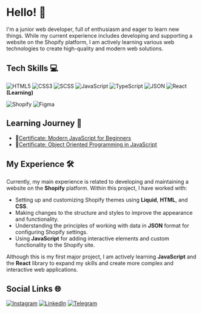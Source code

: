 # Hello! 👋

I'm a junior web developer, full of enthusiasm and eager to learn new things. While my current experience includes developing and supporting a website on the Shopify platform, I am actively learning various web technologies to create high-quality and modern web solutions.

## Tech Skills 💻

<img src="https://img.shields.io/badge/HTML5-E34F26?style=for-the-badge&logo=html5&logoColor=white" alt="HTML5"> <img src="https://img.shields.io/badge/CSS3-1572B6?style=for-the-badge&logo=css3&logoColor=white" alt="CSS3"> <img src="https://img.shields.io/badge/SCSS-CC6699?style=for-the-badge&logo=sass&logoColor=white" alt="SCSS">
 <img src="https://img.shields.io/badge/JavaScript-F7DF1E?style=for-the-badge&logo=javascript&logoColor=black" alt="JavaScript"> <img src="https://img.shields.io/badge/TypeScript-3178C6?style=for-the-badge&logo=typescript&logoColor=white" alt="TypeScript">
 <img src="https://img.shields.io/badge/JSON-000000?style=for-the-badge&logo=json&logoColor=white" alt="JSON"> <img src="https://img.shields.io/badge/React-61DAFB?style=for-the-badge&logo=react&logoColor=black" alt="React"> **(Learning)**

<img src="https://img.shields.io/badge/Shopify-96BF48?style=for-the-badge&logo=shopify&logoColor=white" alt="Shopify">
<img src="https://img.shields.io/badge/Figma-F24E1E?style=for-the-badge&logo=figma&logoColor=white" alt="Figma">

## Learning Journey 🚀

- 🔖[Certificate: Modern JavaScript for Beginners](https://coddy.tech/certifications/eHc9kh-ufbUTW)
- 🔖[Certificate: Object Oriented Programming in JavaScript](https://coddy.tech/certifications/eHc9kh-VnvzFX)

## My Experience 🛠️

Currently, my main experience is related to developing and maintaining a website on the **Shopify** platform. Within this project, I have worked with:

- Setting up and customizing Shopify themes using **Liquid**, **HTML**, and **CSS**.
- Making changes to the structure and styles to improve the appearance and functionality.
- Understanding the principles of working with data in **JSON** format for configuring Shopify settings.
- Using **JavaScript** for adding interactive elements and custom functionality to the Shopify site.

Although this is my first major project, I am actively learning **JavaScript** and the **React** library to expand my skills and create more complex and interactive web applications.


## Social Links 🌐

[![Instagram](https://img.shields.io/badge/-Instagram-%23E4405F?style=for-the-badge&logo=instagram&logoColor=white)](https://www.instagram.com/livedder44?igsh=Z3JpeWx4YTcwajFw&utm_source=qr)
[![LinkedIn](https://img.shields.io/badge/LinkedIn-%230077B5?style=for-the-badge&logo=linkedin&logoColor=white)](https://www.linkedin.com/in/maksym-kyrylenko-628763280/)
[![Telegram](https://img.shields.io/badge/-Telegram-%23229ED9?style=for-the-badge&logo=telegram&logoColor=white)](https://t.me/liveDdeR)
